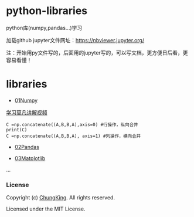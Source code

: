 # python-libraries
python库(numpy,pandas...)学习

加载github jupyter文件网址：https://nbviewer.jupyter.org/

注：开始用py文件写的，后面用的jupyter写的，可以写文档，更方便日后看，更容易看懂！
# libraries

* [01Numpy](./01Numpy)

[学习莫凡讲解视频](https://www.bilibili.com/video/av16378934/)

```
C =np.concatenate((A,B,B,A),axis=0) #行操作，纵向合并
print(C)
C =np.concatenate((A,B,B,A), axis=1) #列操作，横向合并
```


* [02Pandas](./02Pandas)

* [03Matplotlib](./03Matplotlib)


...






### License

Copyright (c) [ChungKing](https://github.com/HuangCongQing). All rights reserved.

Licensed under the MIT License.
